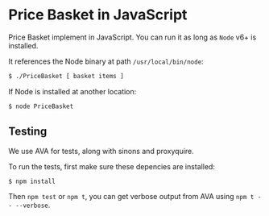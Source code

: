 # Price Basket in JavaScript

Price Basket implement in JavaScript. You can run it as long as `Node` v6+ is installed.

It references the Node binary at path `/usr/local/bin/node`:
```sh
$ ./PriceBasket [ basket items ]
```

If Node is installed at another location:
```sh
$ node PriceBasket
```

## Testing

We use AVA for tests, along with sinons and proxyquire.

To run the tests, first make sure these depencies are installed:
```sh
$ npm install
```

Then `npm test` or `npm t`, you can get verbose output from AVA using `npm t -- --verbose`.